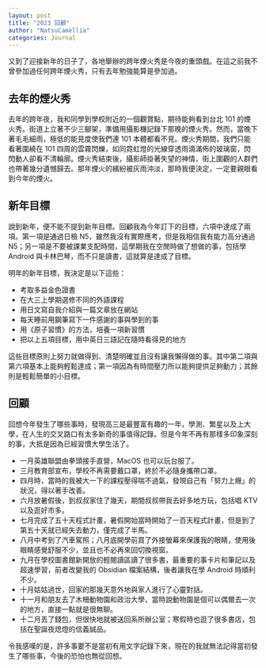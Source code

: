 ```yaml
---
layout: post
title: "2023 回顧"
author: "NatsuCamellia"
categories: Journal
---
```


又到了迎接新年的日子了，各地舉辦的跨年煙火秀是今夜的重頭戲。在這之前我不曾參加過任何跨年煙火秀，只有去年勉強能算是參加過。

## 去年的煙火秀

去年的跨年夜，我和同學到學校附近的一個觀賞點，期待能夠看到台北 101 的煙火秀。街道上立著不少三腳架，準備用攝影機記錄下那晚的煙火秀。然而，當晚下著毛毛細雨，極低的能見度使我們連 101 本體都看不見。煙火秀期間，我們只能看著圍繞在 101 四周的雲霧閃爍，如同霓虹燈的光線穿透雨滴滿佈的玻璃窗，閃閃動人卻看不清輪廓。煙火秀結束後，攝影師掛著失望的神情，街上圍觀的人群們也帶著幾分遺憾歸去。那年煙火的繽紛被灰雨沖淡，那時我便決定，一定要親眼看到今年的煙火。

## 新年目標

說到新年，便不能不提到新年目標。回顧我為今年訂下的目標，六項中達成了兩項。第一項是通過日檢 N5，雖然我沒有實際應考，但是我相信我有能力高分通過 N5；另一項是不要被課業支配時間，這學期我在空閒時做了想做的事，包括學 Android 與卡林巴琴，而不只是讀書，這就算是達成了目標。

明年的新年目標，我決定是以下這些：

- 考取多益金色證書
- 在大三上學期選修不同的外語課程
- 用日文寫自我介紹與一篇文章放在網站
- 每天睡前用鋼筆寫下一件感謝的事與學到的事
- 用《原子習慣》的方法，培養一項新習慣
- 把以上五項目標，用中英日三語記在隨時看得見的地方

這些目標原則上努力就做得到、清楚明確並且沒有讓我懶得做的事。其中第二項與第六項基本上能夠輕鬆達成；第一項因為有時間壓力所以能夠提供足夠動力；其餘則是輕鬆簡單的小目標。

## 回顧

回想今年發生了哪些事時，發現高三是最豐富有趣的一年，學測、繁星以及上大學，在人生的交叉路口有太多新奇的事值得記錄。但是今年不再有那樣多印象深刻的事，大抵是因為已經習慣大學生活了。

- 一月英雄聯盟由拳頭接手直營，MacOS 也可以玩台服了。
- 三月教育部宣布，學校不再需要戴口罩，終於不必隨身攜帶口罩。
- 四月時，當時的我被大一下的課程壓得喘不過氣，發現自己有「努力上癮」的狀況，得以著手改善。
- 六月放暑假後，到叔叔家住了幾天，期間叔叔帶我去好多地方玩，包括唱 KTV 以及逛好市多。
- 七月完成了五十天程式計畫，暑假開始當時開始了一百天程式計畫，但是到了第五十天就已經失去動力，僅完成了半馬。
- 八月中考到了汽車駕照；八月底開學前買了外接螢幕來保護我的眼睛，使用後眼睛感覺舒服不少，並且也不必再來回切換視窗。
- 九月在學校圖書館新開放的輕閱讀區讀了很多書，最重要的事卡片和筆記以及超速學習，前者改變我的 Obsidian 檔案結構，後者讓我在學 Android 時順利不少。
- 十月姑姑過世，回家的那幾天意外地與家人進行了心靈對話。
- 十一月和朋友去了木柵動物園和政治大學，當時說動物園是個可以偶爾去一次的地方，直接一點就是很無聊。
- 十二月丟了錢包，但很快地就被送回系所辦公室；寒假時也逛了很多書店，包括在聖誕夜熄燈的信義誠品。

令我感嘆的是，許多事要不是當初有用文字記錄下來，現在的我就無法記得當初發生了哪些事，今後的恐怕也無從回想。